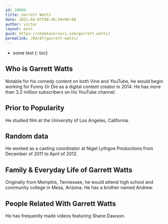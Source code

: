 ```yaml
---
id: 10684
title: Garrett Watts
date: 2021-04-07T08:48:50+00:00
author: victor
layout: post
guid: https://ukdataservers.com/garrett-watts/
permalink: /04/07/garrett-watts/
---
```


* some text
{: toc}


## Who is Garrett Watts



Notable for his comedy content on both Vine and YouTube, he would begin working for Funny Or Die as a digital content creator in 2014. He has more than 3.2 million subscribers on his YouTube channel.

                
                
                
## Prior to Popularity



He studied film at the University of Los Angeles, California.

                
                
                
## Random data



He worked as a casting coordinator at Nigel Lythgoe Productions from December of 2011 to April of 2012.

                
                
                
## Family & Everyday Life of Garrett Watts



Originally from Memphis, Tennessee, he would attend high school and community college in Mesa, Arizona. He has a brother named Andrew.

                
                
                
## People Related With Garrett Watts



He has frequently made videos featuring Shane Dawson.

                
              
            
          
          
          